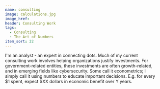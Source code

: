 ```yaml
---
name: consulting
image: calculations.jpg
image_href: 
header: Consulting Work
tags:
  - Consulting
  - The Art of Numbers
item_sort: 22
---
```

I'm an analyst - an expert in connecting dots. Much of my current consulting work involves helping organizations justify investments. For government-related entities, these investments are often growth-related, and in emerging fields like cybersecurity. Some call it econometrics; I simply call it using numbers to educate important decisions. E.g. for every $1 spent, expect $XX dollars in economic benefit over Y years.
